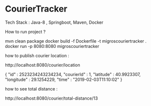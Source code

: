 # CourierTracker
Tech Stack : 
Java-8 , Springboot, Maven,  Docker

How to run project ?

mvn clean package
docker build -f Dockerfile -t migroscouriertracker .
docker run -p 8080:8080 migroscouriertracker


how to publish courier location :

http://localhost:8080/courier/location

{
    "id" : 2523234243234234,
    "courierId" : 1,
    "latitude" : 40.9923307,
    "longitude" : 29.1254229,
    "time" : "2019-02-03T11:10:02"
}


how to see total distance : 

http://localhost:8080/courier/total-distance/13
